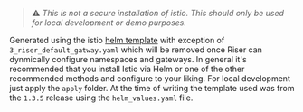 > :warning: *This is not a secure installation of istio. This should only be used for local development or demo purposes.*

Generated using the istio [helm template](https://istio.io/docs/setup/kubernetes/install/helm/) with exception of `3_riser_default_gatway.yaml` which will be removed once Riser can dynmically configure namespaces and gateways. In general it's recommended that you install Istio via Helm or one of the other recommended methods and configure to your liking. For local development just apply the `apply` folder. At the time of writing the template used was from the `1.3.5` release using the `helm_values.yaml` file.









